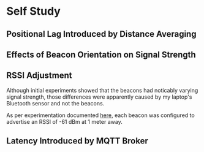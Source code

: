 # Self Study

## Positional Lag Introduced by Distance Averaging

## Effects of Beacon Orientation on Signal Strength

## RSSI Adjustment

Although initial experiments showed that the beacons had noticably varying
signal strength, those differences were apparently caused by my laptop's
Bluetooth sensor and not the beacons.

As per experimentation documented [here](documentation.md#data), each
beacon was configured to advertise an RSSI of -61 dBm at 1 meter away.

## Latency Introduced by MQTT Broker
